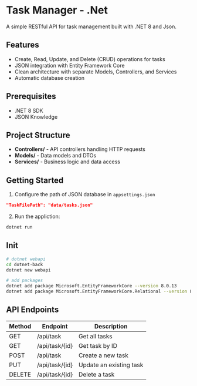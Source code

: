 # Task Manager - .Net
A simple RESTful API for task management built with .NET 8 and Json.

## Features

- Create, Read, Update, and Delete (CRUD) operations for tasks
- JSON integration with Entity Framework Core
- Clean architecture with separate Models, Controllers, and Services
- Automatic database creation

## Prerequisites

- .NET 8 SDK
- JSON Knowledge

## Project Structure

- **Controllers/** - API controllers handling HTTP requests
- **Models/** - Data models and DTOs
- **Services/** - Business logic and data access

## Getting Started

1. Configure the path of JSON database in `appsettings.json`
```json
"TaskFilePath": "data/tasks.json"
```

2. Run the appliction:
```bash
dotnet run
```

## Init
``` bash
# dotnet webapi
cd dotnet-back
dotnet new webapi

# add packages
dotnet add package Microsoft.EntityFrameworkCore --version 8.0.13
dotnet add package Microsoft.EntityFrameworkCore.Relational --version 8.0.13
```

## API Endpoints

| Method | Endpoint      | Description         |
|--------|---------------|---------------------|
| GET    | /api/task      | Get all tasks       |
| GET    | /api/task/{id} | Get task by ID      |
| POST   | /api/task      | Create a new task   |
| PUT    | /api/task/{id} | Update an existing task |
| DELETE | /api/task/{id} | Delete a task       |